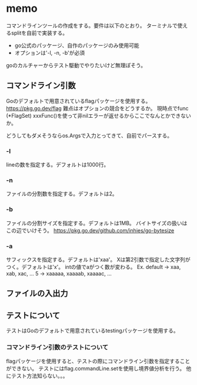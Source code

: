 # memo
コマンドラインツールの作成をする。要件は以下のとおり。
ターミナルで使えるsplitを自前で実装する。
* go公式のパッケージ、自作のパッケージのみ使用可能
* オプションは'-l, -n, -b'が必須

goのカルチャーからテスト駆動でやりたいけど無理ぽそう。

## コマンドライン引数
Goのデフォルトで用意されているflagパッケージを使用する。
https://pkg.go.dev/flag
難点はオプションの競合をどうするか。
現時点でfunc (*FlagSet) xxxFunc()を使って非nilエラーが返せるからここでなんとかできないか。

どうしてもダメそうならos.Argsで入力とってきて、自前でパースする。

### -l
lineの数を指定する。デフォルトは1000行。

### -n
ファイルの分割数を指定する。デフォルトは2。

### -b
ファイルの分割サイズを指定する。デフォルトは1MB。
バイトサイズの扱いはこの辺でいけそう。
https://pkg.go.dev/github.com/inhies/go-bytesize

### -a
サフィックスを指定する。デフォルトは'xaa'。
Xは第2引数で指定した文字列がつく。デフォルトは'x'。
intの値でaがつく数が変わる。
Ex. default -> xaa, xab, xac, ...
    5 -> xaaaaa, xaaaab, xaaaac, ...

## ファイルの入出力

## テストについて
テストはGoのデフォルトで用意されているtestingパッケージを使用する。

### コマンドライン引数のテストについて
flagパッケージを使用すると、テストの際にコマンドライン引数を指定することができない。
テストにはflag.commandLine.setを使用し境界値分析を行う。
他にテスト方法知らない。。。

